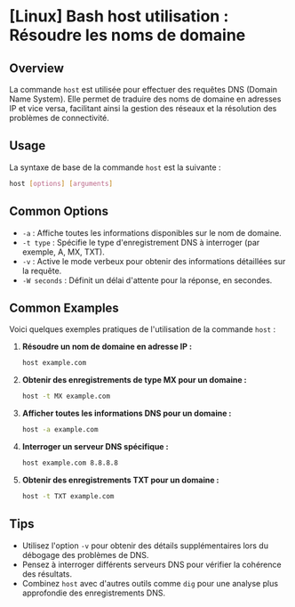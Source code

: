 # [Linux] Bash host utilisation : Résoudre les noms de domaine

## Overview
La commande `host` est utilisée pour effectuer des requêtes DNS (Domain Name System). Elle permet de traduire des noms de domaine en adresses IP et vice versa, facilitant ainsi la gestion des réseaux et la résolution des problèmes de connectivité.

## Usage
La syntaxe de base de la commande `host` est la suivante :

```bash
host [options] [arguments]
```

## Common Options
- `-a` : Affiche toutes les informations disponibles sur le nom de domaine.
- `-t type` : Spécifie le type d'enregistrement DNS à interroger (par exemple, A, MX, TXT).
- `-v` : Active le mode verbeux pour obtenir des informations détaillées sur la requête.
- `-W seconds` : Définit un délai d'attente pour la réponse, en secondes.

## Common Examples
Voici quelques exemples pratiques de l'utilisation de la commande `host` :

1. **Résoudre un nom de domaine en adresse IP :**
   ```bash
   host example.com
   ```

2. **Obtenir des enregistrements de type MX pour un domaine :**
   ```bash
   host -t MX example.com
   ```

3. **Afficher toutes les informations DNS pour un domaine :**
   ```bash
   host -a example.com
   ```

4. **Interroger un serveur DNS spécifique :**
   ```bash
   host example.com 8.8.8.8
   ```

5. **Obtenir des enregistrements TXT pour un domaine :**
   ```bash
   host -t TXT example.com
   ```

## Tips
- Utilisez l'option `-v` pour obtenir des détails supplémentaires lors du débogage des problèmes de DNS.
- Pensez à interroger différents serveurs DNS pour vérifier la cohérence des résultats.
- Combinez `host` avec d'autres outils comme `dig` pour une analyse plus approfondie des enregistrements DNS.